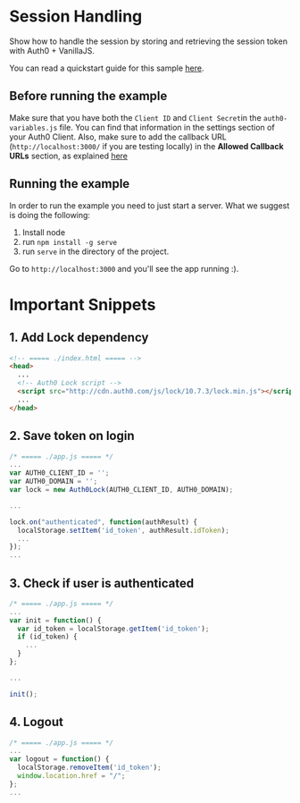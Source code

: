 # Session Handling

Show how to handle the session by storing and retrieving the session token with Auth0 + VanillaJS.

You can read a quickstart guide for this sample [here](https://auth0.com/docs/quickstart/spa/vanillajs/03-session-handling).

## Before running the example

Make sure that you have both the `Client ID` and `Client Secret`in the `auth0-variables.js` file. You can find that information in the settings section of your Auth0 Client. Also, make sure to add the callback URL (`http://localhost:3000/` if you are testing locally) in the **Allowed Callback URLs** section, as explained [here](https://auth0.com/docs/quickstart/spa/vanillajs/01-login#before-starting)

## Running the example

In order to run the example you need to just start a server. What we suggest is doing the following:

1. Install node
2. run `npm install -g serve`
3. run `serve` in the directory of the project.

Go to `http://localhost:3000` and you'll see the app running :).

# Important Snippets

## 1. Add Lock dependency
```html
<!-- ===== ./index.html ===== -->
<head>
  ...
  <!-- Auth0 Lock script -->
  <script src="http://cdn.auth0.com/js/lock/10.7.3/lock.min.js"></script>
  ...
</head>
```

## 2. Save token on login
```javascript
/* ===== ./app.js ===== */
...
var AUTH0_CLIENT_ID = '';
var AUTH0_DOMAIN = '';
var lock = new Auth0Lock(AUTH0_CLIENT_ID, AUTH0_DOMAIN);

...

lock.on("authenticated", function(authResult) {
  localStorage.setItem('id_token', authResult.idToken);
  ...
});
...
```

## 3. Check if user is authenticated
```javascript
/* ===== ./app.js ===== */
...
var init = function() {
  var id_token = localStorage.getItem('id_token');
  if (id_token) {
    ...
  }
};

...

init();
```

## 4. Logout
```javascript
/* ===== ./app.js ===== */
...
var logout = function() {
  localStorage.removeItem('id_token');
  window.location.href = "/";
};
...
```
